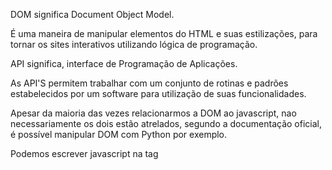 DOM significa Document Object Model.

É uma maneira de manipular elementos do HTML e suas estilizações, para tornar os sites interativos utilizando lógica de programação.

API significa, interface de Programação de Aplicações.

As API'S permitem trabalhar com um conjunto de rotinas e padrões estabelecidos por um software para utilização de suas funcionalidades.

Apesar da maioria das vezes relacionarmos a DOM ao javascript, nao necessariamente os dois estão atrelados, segundo a documentação oficial, é possível manipular DOM com Python por exemplo.

Podemos escrever javascript na tag <script> e importar arquivos externos.

Os códigos de JS, devem ser preferencialmente importados/colocados no final do HTML, pois a leitura do tipo de arquivo é feita de cima para baixo.

# Seleção de elementos;

Existem diversas maneiras de selecionar um elemento HTML usando a DOM.

Nesta aula veremos apenas a chamada querySelector, que permite selecionar elementos usando a mesma logica de seletores do CSS.

document.querySelector ('.area--header')

<div class = 'area-header'> teste </div>

Para selecionar todos os elementos do mesmo tipo de uma vez, utilizamos o document.querySelectorAll ('h1')